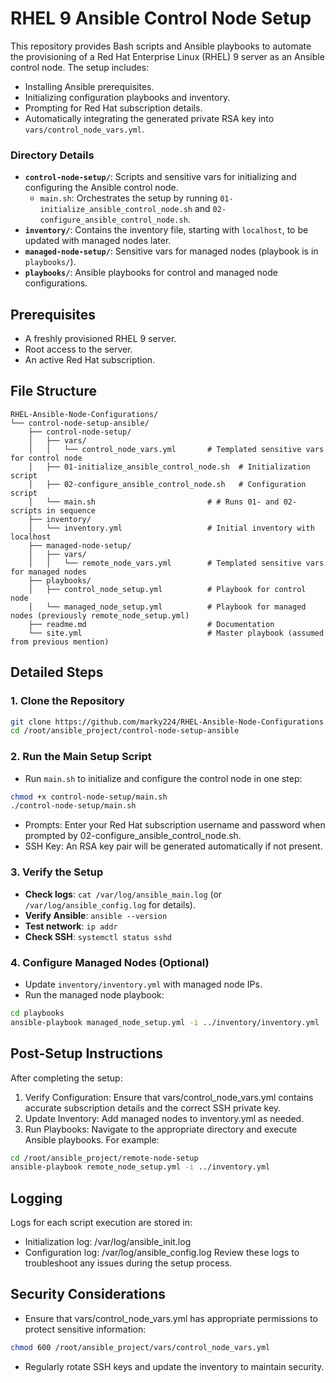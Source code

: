 # RHEL 9 Ansible Control Node Setup

This repository provides Bash scripts and Ansible playbooks to automate the provisioning of a Red Hat Enterprise Linux (RHEL) 9 server as an Ansible control node. The setup includes:

- Installing Ansible prerequisites.
- Initializing configuration playbooks and inventory.
- Prompting for Red Hat subscription details.
- Automatically integrating the generated private RSA key into `vars/control_node_vars.yml`.

### Directory Details
- **`control-node-setup/`**: Scripts and sensitive vars for initializing and configuring the Ansible control node.
  - `main.sh`: Orchestrates the setup by running `01-initialize_ansible_control_node.sh` and `02-configure_ansible_control_node.sh`.
- **`inventory/`**: Contains the inventory file, starting with `localhost`, to be updated with managed nodes later.
- **`managed-node-setup/`**: Sensitive vars for managed nodes (playbook is in `playbooks/`).
- **`playbooks/`**: Ansible playbooks for control and managed node configurations.

## Prerequisites

- A freshly provisioned RHEL 9 server.
- Root access to the server.
- An active Red Hat subscription.

## File Structure

```
RHEL-Ansible-Node-Configurations/
└── control-node-setup-ansible/
    ├── control-node-setup/
    │   ├── vars/
    │   │   └── control_node_vars.yml       # Templated sensitive vars for control node
    │   ├── 01-initialize_ansible_control_node.sh  # Initialization script
    │   ├── 02-configure_ansible_control_node.sh   # Configuration script
    │   └── main.sh                         # # Runs 01- and 02- scripts in sequence
    ├── inventory/
    │   └── inventory.yml                   # Initial inventory with localhost
    ├── managed-node-setup/
    │   ├── vars/
    │   │   └── remote_node_vars.yml        # Templated sensitive vars for managed nodes
    ├── playbooks/
    │   ├── control_node_setup.yml          # Playbook for control node
    │   └── managed_node_setup.yml          # Playbook for managed nodes (previously remote_node_setup.yml)
    ├── readme.md                           # Documentation
    └── site.yml                            # Master playbook (assumed from previous mention)
```

## Detailed Steps

### 1. Clone the Repository

```bash
git clone https://github.com/marky224/RHEL-Ansible-Node-Configurations.git /root/ansible_project
cd /root/ansible_project/control-node-setup-ansible
```

### 2. Run the Main Setup Script

- Run `main.sh` to initialize and configure the control node in one step:
```bash
chmod +x control-node-setup/main.sh
./control-node-setup/main.sh
``` 
- Prompts: Enter your Red Hat subscription username and password when prompted by 02-configure_ansible_control_node.sh.
- SSH Key: An RSA key pair will be generated automatically if not present.

### 3. Verify the Setup

- **Check logs**: `cat /var/log/ansible_main.log` (or `/var/log/ansible_config.log` for details).
- **Verify Ansible**: `ansible --version`
- **Test network**: `ip addr`
- **Check SSH**: `systemctl status sshd`

### 4. Configure Managed Nodes (Optional)

- Update `inventory/inventory.yml` with managed node IPs.
- Run the managed node playbook:
```bash
cd playbooks
ansible-playbook managed_node_setup.yml -i ../inventory/inventory.yml
```

## Post-Setup Instructions

After completing the setup:
1. Verify Configuration: Ensure that vars/control_node_vars.yml contains accurate subscription details and the correct SSH private key.
2. Update Inventory: Add managed nodes to inventory.yml as needed.
3. Run Playbooks: Navigate to the appropriate directory and execute Ansible playbooks. For example:

```bash
cd /root/ansible_project/remote-node-setup
ansible-playbook remote_node_setup.yml -i ../inventory.yml
```

## Logging

Logs for each script execution are stored in:
- Initialization log: /var/log/ansible_init.log
- Configuration log: /var/log/ansible_config.log
Review these logs to troubleshoot any issues during the setup process.

## Security Considerations

- Ensure that vars/control_node_vars.yml has appropriate permissions to protect sensitive information:
```bash
chmod 600 /root/ansible_project/vars/control_node_vars.yml
```
- Regularly rotate SSH keys and update the inventory to maintain security.
